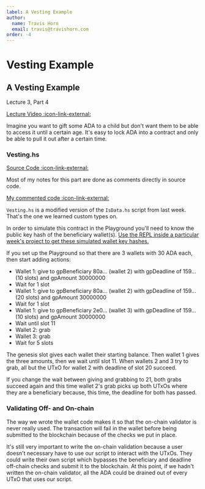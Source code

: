 ```yaml
---
label: A Vesting Example
author:
  name: Travis Horn
  email: travis@travishorn.com
order: -4
---
```


# Vesting Example

## A Vesting Example

Lecture 3, Part 4

[Lecture Video
:icon-link-external:](https://www.youtube.com/watch?v=ae7U_yKIQ0Y&list=PLNEK_Ejlx3x2zxcfoVGARFExzOHwXFCCL&index=4)

Imagine you want to gift some ADA to a child but don't want them to be able to
access it until a certain age. It's easy to lock ADA into a contract and only be
able to pull it out after a certain time.

### Vesting.hs

[Source Code
:icon-link-external:](https://github.com/input-output-hk/plutus-pioneer-program/blob/97a9fe6f1ead6e7558c3c64dcc1d12c1d167b051/code/week03/src/Week03/Vesting.hs)

Most of my notes for this part are done as comments directly in source code.

[My commented code
:icon-link-external:](https://github.com/travishorn/plutus-pioneer-program/blob/main/code/week03/src/Week03/Vesting.hs)

`Vesting.hs` is a modified version of the `IsData.hs` script from last week.
That's the one we learned custom types on.

In order to simulate this contract in the Playground you'll need to know the
public key hash of the beneficiary wallet(s). [Use the REPL inside a particular
week's project to get these simulated wallet key
hashes.](../appendix/getting-playground-wallet-addresses.md)

If you set up the Playground so that there are 3 wallets with 30 ADA each, then
start adding actions:

- Wallet 1: give to gpBeneficiary 80a... (wallet 2) with gpDeadline of 159... (10 slots) and gpAmount 30000000
- Wait for 1 slot
- Wallet 1: give to gpBeneficiary 80a... (wallet 2) with gpDeadline of 159... (20 slots) and gpAmount 30000000
- Wait for 1 slot
- Wallet 1: give to gpBeneficiary 2e0... (wallet 3) with gpDeadline of 159... (10 slots) and gpAmount 30000000
- Wait until slot 11
- Wallet 2: grab
- Wallet 3: grab
- Wait for 5 slots

The genesis slot gives each wallet their starting balance. Then wallet 1 gives
the three amounts, then we wait until slot 11. When wallets 2 and 3 try to grab,
all but the UTxO for wallet 2 with deadline of slot 20 succeed.

If you change the wait between giving and grabbing to 21, both grabs succeed
again and this time wallet 2's grab picks up both UTxOs where they are a
beneficiary because, this time, the deadline for both has passed.

### Validating Off- and On-chain

The way we wrote the wallet code makes it so that the on-chain validator is
never really used. The transaction will fail in the wallet before being
submitted to the blockchain because of the checks we put in place.

It's still very important to write the on-chain validation because a user
doesn't necessary have to use our script to interact with the UTxOs. They could
write their own script which bypasses the beneficiary and deadline off-chain
checks and submit it to the blockchain. At this point, if we hadn't written the
on-chain validator, all the ADA could be drained out of every UTxO that uses our
script.
